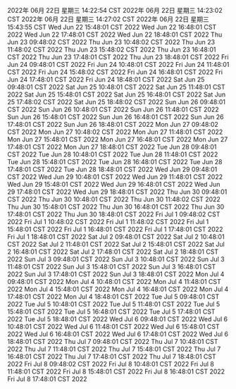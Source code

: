 2022年 06月 22日 星期三 14:22:54 CST
2022年 06月 22日 星期三 14:23:02 CST
2022年 06月 22日 星期三 14:27:02 CST
2022年 06月 22日 星期三 15:43:55 CST
Wed Jun 22 15:48:01 CST 2022
Wed Jun 22 16:48:01 CST 2022
Wed Jun 22 17:48:01 CST 2022
Wed Jun 22 18:48:01 CST 2022
Thu Jun 23 09:48:02 CST 2022
Thu Jun 23 10:48:02 CST 2022
Thu Jun 23 11:48:02 CST 2022
Thu Jun 23 15:48:02 CST 2022
Thu Jun 23 16:48:01 CST 2022
Thu Jun 23 17:48:01 CST 2022
Thu Jun 23 18:48:01 CST 2022
Fri Jun 24 09:48:01 CST 2022
Fri Jun 24 10:48:01 CST 2022
Fri Jun 24 11:48:01 CST 2022
Fri Jun 24 15:48:02 CST 2022
Fri Jun 24 16:48:01 CST 2022
Fri Jun 24 17:48:01 CST 2022
Fri Jun 24 18:48:01 CST 2022
Sat Jun 25 09:48:01 CST 2022
Sat Jun 25 10:48:01 CST 2022
Sat Jun 25 11:48:01 CST 2022
Sat Jun 25 15:48:01 CST 2022
Sat Jun 25 16:48:01 CST 2022
Sat Jun 25 17:48:02 CST 2022
Sat Jun 25 18:48:02 CST 2022
Sun Jun 26 09:48:01 CST 2022
Sun Jun 26 10:48:01 CST 2022
Sun Jun 26 11:48:01 CST 2022
Sun Jun 26 15:48:01 CST 2022
Sun Jun 26 16:48:01 CST 2022
Sun Jun 26 17:48:01 CST 2022
Sun Jun 26 18:48:01 CST 2022
Mon Jun 27 09:48:02 CST 2022
Mon Jun 27 10:48:02 CST 2022
Mon Jun 27 11:48:01 CST 2022
Mon Jun 27 15:48:01 CST 2022
Mon Jun 27 16:48:01 CST 2022
Mon Jun 27 17:48:01 CST 2022
Mon Jun 27 18:48:01 CST 2022
Tue Jun 28 09:48:01 CST 2022
Tue Jun 28 10:48:01 CST 2022
Tue Jun 28 11:48:01 CST 2022
Tue Jun 28 15:48:01 CST 2022
Tue Jun 28 16:48:01 CST 2022
Tue Jun 28 17:48:01 CST 2022
Tue Jun 28 18:48:01 CST 2022
Wed Jun 29 09:48:01 CST 2022
Wed Jun 29 10:48:01 CST 2022
Wed Jun 29 11:48:01 CST 2022
Wed Jun 29 15:48:01 CST 2022
Wed Jun 29 16:48:01 CST 2022
Wed Jun 29 17:48:01 CST 2022
Wed Jun 29 18:48:01 CST 2022
Thu Jun 30 09:48:01 CST 2022
Thu Jun 30 10:48:01 CST 2022
Thu Jun 30 11:48:02 CST 2022
Thu Jun 30 15:48:01 CST 2022
Thu Jun 30 16:48:01 CST 2022
Thu Jun 30 17:48:01 CST 2022
Thu Jun 30 18:48:01 CST 2022
Fri Jul  1 09:48:02 CST 2022
Fri Jul  1 10:48:02 CST 2022
Fri Jul  1 11:48:02 CST 2022
Fri Jul  1 15:48:01 CST 2022
Fri Jul  1 16:48:01 CST 2022
Fri Jul  1 17:48:01 CST 2022
Fri Jul  1 18:48:01 CST 2022
Sat Jul  2 09:48:01 CST 2022
Sat Jul  2 10:48:01 CST 2022
Sat Jul  2 11:48:01 CST 2022
Sat Jul  2 15:48:01 CST 2022
Sat Jul  2 16:48:01 CST 2022
Sat Jul  2 17:48:01 CST 2022
Sat Jul  2 18:48:01 CST 2022
Sun Jul  3 09:48:01 CST 2022
Sun Jul  3 10:48:01 CST 2022
Sun Jul  3 11:48:01 CST 2022
Sun Jul  3 15:48:01 CST 2022
Sun Jul  3 16:48:01 CST 2022
Sun Jul  3 17:48:01 CST 2022
Sun Jul  3 18:48:01 CST 2022
Mon Jul  4 09:48:01 CST 2022
Mon Jul  4 10:48:01 CST 2022
Mon Jul  4 11:48:01 CST 2022
Mon Jul  4 15:48:01 CST 2022
Mon Jul  4 16:48:01 CST 2022
Mon Jul  4 17:48:01 CST 2022
Mon Jul  4 18:48:01 CST 2022
Tue Jul  5 09:48:01 CST 2022
Tue Jul  5 10:48:01 CST 2022
Tue Jul  5 11:48:01 CST 2022
Tue Jul  5 15:48:01 CST 2022
Tue Jul  5 16:48:01 CST 2022
Tue Jul  5 17:48:01 CST 2022
Tue Jul  5 18:48:01 CST 2022
Wed Jul  6 09:48:01 CST 2022
Wed Jul  6 10:48:01 CST 2022
Wed Jul  6 11:48:01 CST 2022
Wed Jul  6 15:48:01 CST 2022
Wed Jul  6 16:48:01 CST 2022
Wed Jul  6 17:48:01 CST 2022
Wed Jul  6 18:48:01 CST 2022
Thu Jul  7 09:48:01 CST 2022
Thu Jul  7 10:48:01 CST 2022
Thu Jul  7 11:48:01 CST 2022
Thu Jul  7 15:48:01 CST 2022
Thu Jul  7 16:48:01 CST 2022
Thu Jul  7 17:48:01 CST 2022
Thu Jul  7 18:48:01 CST 2022
Fri Jul  8 09:48:02 CST 2022
Fri Jul  8 10:48:01 CST 2022
Fri Jul  8 11:48:01 CST 2022
Fri Jul  8 15:48:01 CST 2022
Fri Jul  8 16:48:01 CST 2022
Fri Jul  8 17:48:01 CST 2022
